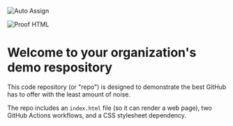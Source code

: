 ![Auto Assign](https://github.com/esenyurt1/demo-repository/actions/workflows/auto-assign.yml/badge.svg)

![Proof HTML](https://github.com/esenyurt1/demo-repository/actions/workflows/proof-html.yml/badge.svg)

# Welcome to your organization's demo respository
This code repository (or "repo") is designed to demonstrate the best GitHub has to offer with the least amount of noise.

The repo includes an `index.html` file (so it can render a web page), two GitHub Actions workflows, and a CSS stylesheet dependency.
